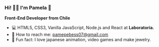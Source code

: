 ### Hi! 🫶🏻 I'm Pamela 🌸

**Front-End Developer from Chile**

* 💻 HTML5, CSS3, Vanilla JavaScript, Node.js and React at **Laboratoria.**
* 💌 How to reach me: pamepebess07@gmail.com
* 👾 Fun fact: I love japanese animation, video games and make jewelry.

